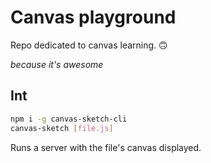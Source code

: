 # Canvas playground

Repo dedicated to canvas learning. 🙃

_because it's awesome_

## Int

```bash
npm i -g canvas-sketch-cli
canvas-sketch [file.js]
```

Runs a server with the file's canvas displayed.
